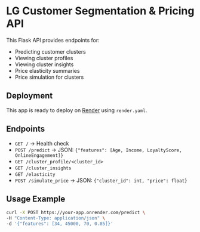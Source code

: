 # LG Customer Segmentation & Pricing API

This Flask API provides endpoints for:

- Predicting customer clusters
- Viewing cluster profiles
- Viewing cluster insights
- Price elasticity summaries
- Price simulation for clusters

## Deployment

This app is ready to deploy on [Render](https://render.com) using `render.yaml`.

## Endpoints

- `GET /` → Health check
- `POST /predict` → JSON: `{"features": [Age, Income, LoyaltyScore, OnlineEngagement]}`
- `GET /cluster_profile/<cluster_id>`
- `GET /cluster_insights`
- `GET /elasticity`
- `POST /simulate_price` → JSON: `{"cluster_id": int, "price": float}`

## Usage Example

```bash
curl -X POST https://your-app.onrender.com/predict \
-H "Content-Type: application/json" \
-d '{"features": [34, 45000, 70, 0.85]}'
